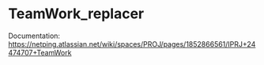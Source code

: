 # TeamWork_replacer
Documentation: https://netping.atlassian.net/wiki/spaces/PROJ/pages/1852866561/IPRJ+24474707+TeamWork 
